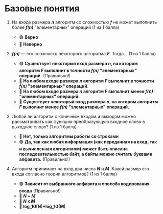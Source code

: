 # Базовые понятия

1. На входе размера ***n*** алгоритм со сложностью ***f*** не может выполнить более ***f(n)*** "элементарных" операций (1 из 1 балла) 
   * 🟢 **Верно**
   * 🔴 **Неверно**


2. ***f(n)*** — это сложность некоторого алгоритма ***F***. Тогда... (1 из 1 балла) 
   * 🟢 **Существует некоторый вход размера ***n***, на котором алгоритм ***F*** выполнит в точности ***f(n)*** "элементарных" операций.** (Правильно!)
   * 🔴 **На любом входе размера ***n*** алгоритм ***F*** выполнит в точности ***f(n)*** "элементарных" операций.**
   * 🔴 **На любом входе размера ***n*** алгоритм ***F*** выполнит менее ***f(n)*** "элементарных" операций.**
   * 🔴 **Существует некоторый вход размера ***n***, на котором алгоритм ***F*** выполнит менее ***f(n)*** "элементарных" операций.**


3. Любой ли алгоритм с конечным входом и выходом можно рассматривать как функцию преобразующую входное слово в выходное слово? (1 из 1 балла) 
   * 🔴 **Нет, только алгоритмы работы со строками**
   * 🟢 **Да, так как любая информация (как переданная на вход, так и вычисленная алгоритмом) может быть описана последовательностью байт, а байты можно считать буквами алфавита.** (Правильно!)


4. Алгоритм принимает на вход два числа ***N*** и ***M***. Какой размер его входа согласно теории алгоритмов? (1 из 1 балла)
   * 🟢 **Зависит от выбранного алфавита и способа кодирования входа** (Правильно!)
   * 🔴 *****N*** + ***M*****
   * 🔴 *****N*** х ***M*****
   * 🔴 **log_10(N)+log_10(M)**
